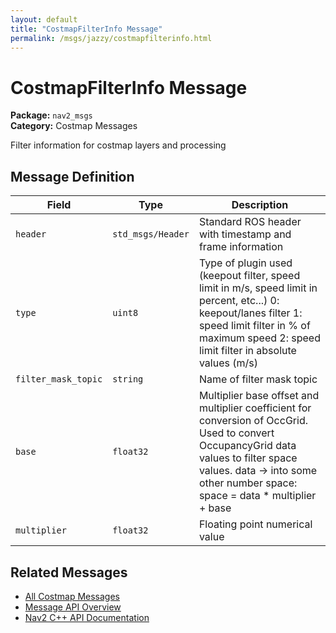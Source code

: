 ```yaml
---
layout: default
title: "CostmapFilterInfo Message"
permalink: /msgs/jazzy/costmapfilterinfo.html
---
```


# CostmapFilterInfo Message

**Package:** `nav2_msgs`  
**Category:** Costmap Messages

Filter information for costmap layers and processing

## Message Definition

| Field | Type | Description |
|-------|------|-------------|
| `header` | `std_msgs/Header` | Standard ROS header with timestamp and frame information |
| `type` | `uint8` | Type of plugin used (keepout filter, speed limit in m/s, speed limit in percent, etc...) 0: keepout/lanes filter 1: speed limit filter in % of maximum speed 2: speed limit filter in absolute values (m/s) |
| `filter_mask_topic` | `string` | Name of filter mask topic |
| `base` | `float32` | Multiplier base offset and multiplier coefficient for conversion of OccGrid. Used to convert OccupancyGrid data values to filter space values. data -> into some other number space: space = data * multiplier + base |
| `multiplier` | `float32` | Floating point numerical value |



## Related Messages

- [All Costmap Messages](/jazzy/msgs/index.html#costmap-messages)
- [Message API Overview](/jazzy/msgs/index.html)
- [Nav2 C++ API Documentation](/jazzy/html/index.html)
